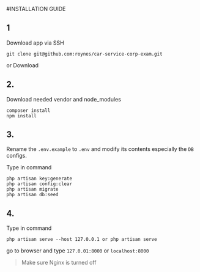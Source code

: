 #INSTALLATION GUIDE

## 1
Download app via SSH

```
git clone git@github.com:roynes/car-service-corp-exam.git
```

or Download

## 2.
Download needed vendor and node_modules

```
composer install
npm install
```

## 3.
Rename the `.env.example` to `.env` and modify its contents especially the `DB` configs.

Type in command

```
php artisan key:generate
php artisan config:clear
php artisan migrate
php artisan db:seed
```

## 4.

Type in command

```
php artisan serve --host 127.0.0.1 or php artisan serve
```

go to browser and type `127.0.01:8000` or `localhost:8000`


>Make sure Nginx is turned off




